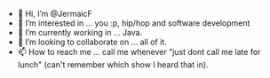 - 👋 Hi, I’m @JermaicF
- 👀 I’m interested in ... you :p, hip/hop and software development
- 🌱 I’m currently working in ... Java.
- 💞️ I’m looking to collaborate on ... all of it.
- 📫 How to reach me ... call me whenever "just dont call me late for lunch" (can't remember which show I heard that in).  
